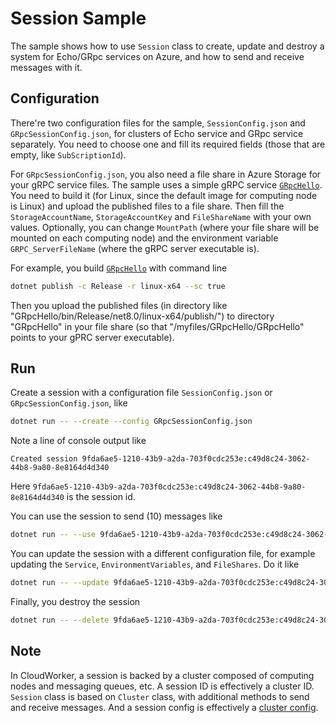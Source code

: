 # Session Sample

The sample shows how to use `Session` class to create, update and destroy a system for Echo/GRpc services on Azure, and how to send and receive messages with it.

## Configuration

There're two configuration files for the sample, `SessionConfig.json` and `GRpcSessionConfig.json`, for clusters of Echo service and GRpc service separately. You need to choose one and fill its required fields (those that are empty, like `SubScriptionId`).

For `GRpcSessionConfig.json`, you also need a file share in Azure Storage for your gRPC service files. The sample uses a simple gRPC service [`GRpcHello`](../../../Services/GRpc/GRpcHello/). You need to build it (for Linux, since the default image for computing node is Linux) and upload the published files to a file share. Then fill the `StorageAccountName`, `StorageAccountKey` and `FileShareName` with your own values. Optionally, you can change `MountPath` (where your file share will be mounted on each computing node) and the environment variable `GRPC_ServerFileName` (where the gRPC server executable is).

For example, you build [`GRpcHello`](../../../Services/GRpc/GRpcHello/) with command line

```bash
dotnet publish -c Release -r linux-x64 --sc true
```

Then you upload the published files (in directory like "GRpcHello/bin/Release/net8.0/linux-x64/publish/") to directory "GRpcHello" in your file share (so that "/myfiles/GRpcHello/GRpcHello" points to your gPRC server executable).

## Run

Create a session with a configuration file `SessionConfig.json` or `GRpcSessionConfig.json`, like

```bash
dotnet run -- --create --config GRpcSessionConfig.json
```

Note a line of console output like

```
Created session 9fda6ae5-1210-43b9-a2da-703f0cdc253e:c49d8c24-3062-44b8-9a80-8e8164d4d340
```

Here `9fda6ae5-1210-43b9-a2da-703f0cdc253e:c49d8c24-3062-44b8-9a80-8e8164d4d340` is the session id.

You can use the session to send (10) messages like

```bash
dotnet run -- --use 9fda6ae5-1210-43b9-a2da-703f0cdc253e:c49d8c24-3062-44b8-9a80-8e8164d4d340 --send hello --count 10
```

You can update the session with a different configuration file, for example updating the `Service`, `EnvironmentVariables`, and `FileShares`. Do it like

```bash
dotnet run -- --update 9fda6ae5-1210-43b9-a2da-703f0cdc253e:c49d8c24-3062-44b8-9a80-8e8164d4d340 --config GRpcSessionConfig.json
```

Finally, you destroy the session

```bash
dotnet run -- --delete 9fda6ae5-1210-43b9-a2da-703f0cdc253e:c49d8c24-3062-44b8-9a80-8e8164d4d340
```

## Note

In CloudWorker, a session is backed by a cluster composed of computing nodes and messaging queues, etc. A session ID is effectively a cluster ID. `Session` class is based on `Cluster` class, with additional methods to send and receive messages. And a session config is effectively a [cluster config](../../../Client/SDK/ClusterConfig.cs).
